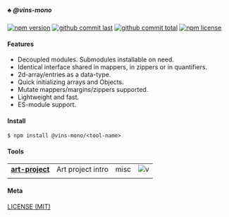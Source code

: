##### :clubs: @vins-mono

[![npm version][badge-npm-version]][url-npm]
[![github commit last][badge-github-last-commit]][url-github]
[![github commit total][badge-github-commit-count]][url-github]
[![npm license][badge-npm-license]][url-npm]

[//]: <> (Shields)
[badge-npm-version]: https://flat.badgen.net/npm/v/@vins-mono/art-project
[badge-npm-license]: https://flat.badgen.net/npm/license/@vins-mono/art-project
[badge-github-last-commit]: https://flat.badgen.net/github/last-commit/hoyeungw/vins-mono
[badge-github-commit-count]: https://flat.badgen.net/github/commits/hoyeungw/vins-mono

[//]: <> (Link)
[url-github]: https://github.com/hoyeungw/vins-mono
[url-npm]: https://npmjs.org/package/@vins-mono/art-project

#### Features
- Decoupled modules. Submodules installable on need.
- Identical interface shared in mappers, in zippers or in quantifiers.
- 2d-array/entries as a data-type.
- Quick initializing arrays and Objects.
- Mutate mappers/margins/zippers supported.
- Lightweight and fast.
- ES-module support.

#### Install

```console
$ npm install @vins-mono/<tool-name>
```

#### Tools
|                                                            |                                    |            |                       |
| ---------------------------------------------------------- | ---------------------------------- | ---------- |---------------------- |
| [**art-project**](packages/art-project)                    | Art project intro                  | misc       |![v][art-project-dm]   |
|                                                            |                                    |            |                       |

[//]: <> (Local routes)
[art-project-dm]: https://flat.badgen.net/npm/dm/@vins-mono/art-project

#### Meta
[LICENSE (MIT)](LICENSE)
